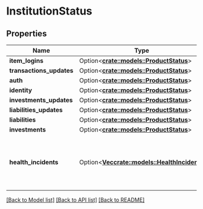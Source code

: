 # InstitutionStatus

## Properties

Name | Type | Description | Notes
------------ | ------------- | ------------- | -------------
**item_logins** | Option<[**crate::models::ProductStatus**](ProductStatus.md)> |  | [optional]
**transactions_updates** | Option<[**crate::models::ProductStatus**](ProductStatus.md)> |  | [optional]
**auth** | Option<[**crate::models::ProductStatus**](ProductStatus.md)> |  | [optional]
**identity** | Option<[**crate::models::ProductStatus**](ProductStatus.md)> |  | [optional]
**investments_updates** | Option<[**crate::models::ProductStatus**](ProductStatus.md)> |  | [optional]
**liabilities_updates** | Option<[**crate::models::ProductStatus**](ProductStatus.md)> |  | [optional]
**liabilities** | Option<[**crate::models::ProductStatus**](ProductStatus.md)> |  | [optional]
**investments** | Option<[**crate::models::ProductStatus**](ProductStatus.md)> |  | [optional]
**health_incidents** | Option<[**Vec<crate::models::HealthIncident>**](HealthIncident.md)> | Details of recent health incidents associated with the institution. | [optional]

[[Back to Model list]](../README.md#documentation-for-models) [[Back to API list]](../README.md#documentation-for-api-endpoints) [[Back to README]](../README.md)


